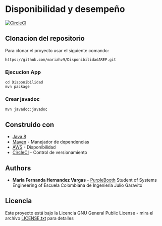 # Disponibilidad y desempeño

[![CircleCI](https://circleci.com/gh/mariahv9/DisponibilidadAREP.svg?style=svg&circle-token=fa8c51f3bedd926b133267148a5e3c22e1617f4a)](https://app.circleci.com/pipelines/github/mariahv9/DisponibilidadAREP)

## Clonacion del repositorio 

Para clonar el proyecto usar el siguiente comando:

```
https://github.com/mariahv9/DisponibilidadAREP.git
```

### Ejecucion App

```
cd Disponibilidad
mvn package
```

### Crear javadoc

```
mvn javadoc:javadoc
```

## Construido con 

* [Java 8](https://www.java.com/es/about/whatis_java.jsp)
* [Maven](https://maven.apache.org/) - Manejador de dependencias
* [AWS](https://console.aws.amazon.com/ec2/v2/home?region=us-east-1#Home:) - Disponibilidad
* [CircleCI](https://circleci.com/) - Control de versionamiento

## Authors
* **Maria Fernanda Hernandez Vargas** - [PurpleBooth](https://github.com/mariahv9)
Student of Systems Engineering of Escuela Colombiana de Ingenieria Julio Garavito 

## Licencia

Este proyecto está bajo la Licencia GNU General Public License - mira el archivo [LICENSE.txt](LICENSE.txt) para detalles